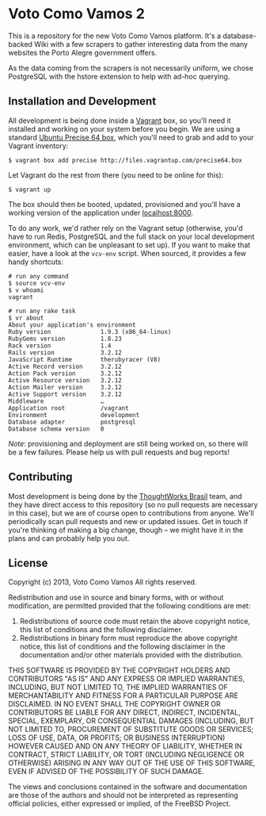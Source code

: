 Voto Como Vamos 2
=================

This is a repository for the new Voto Como Vamos platform. It's a
database-backed Wiki with a few scrapers to gather interesting data
from the many websites the Porto Alegre government offers.

As the data coming from the scrapers is not necessarily uniform,
we chose PostgreSQL with the hstore extension to help with ad-hoc
querying.

Installation and Development
----------------------------

All development is being done inside a [Vagrant][1] box, so you'll
need it installed and working on your system before you begin. We
are using a standard [Ubuntu Precise 64 box][2], which you'll need
to grab and add to your Vagrant inventory:

[1]: http://www.vagrantup.com
[2]: http://files.vagrantup.com/precise64.box

```
$ vagrant box add precise http://files.vagrantup.com/precise64.box
```

Let Vagrant do the rest from there (you need to be online for this):

```
$ vagrant up
```

The box should then be booted, updated, provisioned and you'll have
a working version of the application under [localhost:8000][3].

To do any work, we'd rather rely on the Vagrant setup (otherwise,
you'd have to run Redis, PostgreSQL and the full stack on your local
development environment, which can be unpleasant to set up). If you
want to make that easier, have a look at the `vcv-env` script. When
sourced, it provides a few handy shortcuts:

```
# run any command
$ source vcv-env
$ v whoami
vagrant

# run any rake task
$ vr about
About your application's environment
Ruby version              1.9.3 (x86_64-linux)
RubyGems version          1.8.23
Rack version              1.4
Rails version             3.2.12
JavaScript Runtime        therubyracer (V8)
Active Record version     3.2.12
Action Pack version       3.2.12
Active Resource version   3.2.12
Action Mailer version     3.2.12
Active Support version    3.2.12
Middleware                …
Application root          /vagrant
Environment               development
Database adapter          postgresql
Database schema version   0
```

[3]: http://localhost:8000

*Note*: provisioning and deployment are still being worked on, so
there will be a few failures. Please help us with pull requests
and bug reports!

Contributing
------------

Most development is being done by the [ThoughtWorks Brasil][4] team,
and they have direct access to this repository (so no pull requests
are necessary in this case), but we are of course open to
contributions from anyone. We'll periodically scan pull requests and
new or updated issues. Get in touch if you're thinking of making a
big change, though – we might have it in the plans and can probably
help you out.

[4]: http://www.thoughtworks.com

License
-------

Copyright (c) 2013, Voto Como Vamos
All rights reserved.

Redistribution and use in source and binary forms, with or without
modification, are permitted provided that the following conditions are met:

1. Redistributions of source code must retain the above copyright notice, this
   list of conditions and the following disclaimer.
2. Redistributions in binary form must reproduce the above copyright notice,
   this list of conditions and the following disclaimer in the documentation
   and/or other materials provided with the distribution.

THIS SOFTWARE IS PROVIDED BY THE COPYRIGHT HOLDERS AND CONTRIBUTORS "AS IS" AND
ANY EXPRESS OR IMPLIED WARRANTIES, INCLUDING, BUT NOT LIMITED TO, THE IMPLIED
WARRANTIES OF MERCHANTABILITY AND FITNESS FOR A PARTICULAR PURPOSE ARE
DISCLAIMED. IN NO EVENT SHALL THE COPYRIGHT OWNER OR CONTRIBUTORS BE LIABLE FOR
ANY DIRECT, INDIRECT, INCIDENTAL, SPECIAL, EXEMPLARY, OR CONSEQUENTIAL DAMAGES
(INCLUDING, BUT NOT LIMITED TO, PROCUREMENT OF SUBSTITUTE GOODS OR SERVICES;
LOSS OF USE, DATA, OR PROFITS; OR BUSINESS INTERRUPTION) HOWEVER CAUSED AND
ON ANY THEORY OF LIABILITY, WHETHER IN CONTRACT, STRICT LIABILITY, OR TORT
(INCLUDING NEGLIGENCE OR OTHERWISE) ARISING IN ANY WAY OUT OF THE USE OF THIS
SOFTWARE, EVEN IF ADVISED OF THE POSSIBILITY OF SUCH DAMAGE.

The views and conclusions contained in the software and documentation are those
of the authors and should not be interpreted as representing official policies,
either expressed or implied, of the FreeBSD Project.

